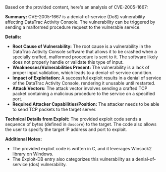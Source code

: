 Based on the provided content, here's an analysis of CVE-2005-1667:

**Summary:**
CVE-2005-1667 is a denial-of-service (DoS) vulnerability affecting DataTrac Activity Console. The vulnerability can be triggered by sending a malformed procedure request to the vulnerable service.

**Details:**

*   **Root Cause of Vulnerability:** The root cause is a vulnerability in the DataTrac Activity Console software that allows it to be crashed when a specially crafted, malformed procedure is sent to it. The software likely does not properly handle or validate this type of input.
*   **Weaknesses/Vulnerabilities Present:** The vulnerability is a lack of proper input validation, which leads to a denial-of-service condition.
*  **Impact of Exploitation:** A successful exploit results in a denial of service of the DataTrac Activity Console, rendering it unusable until restarted.
*   **Attack Vectors:** The attack vector involves sending a crafted TCP packet containing a malicious procedure to the service on a specified port.
*   **Required Attacker Capabilities/Position:** The attacker needs to be able to send TCP packets to the target server.

**Technical Details from Exploit:**
The provided exploit code sends a sequence of bytes (defined in `doscore`) to the target. The code also allows the user to specify the target IP address and port to exploit.

**Additional Notes:**
* The provided exploit code is written in C, and it leverages Winsock2 library on Windows.
* The Exploit-DB entry also categorizes this vulnerability as a denial-of-service (dos) vulnerability.
